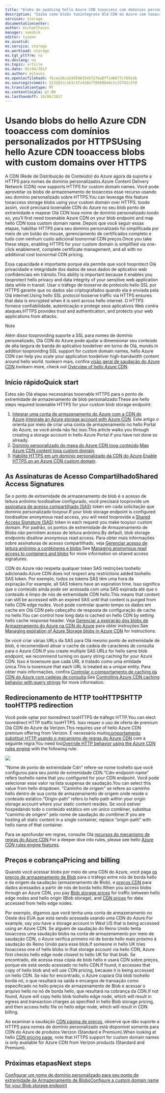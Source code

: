 ```yaml
---
title: "blobs do aaaUsing hello Azure CDN tooaccess com domínios personalizados por HTTPS"
description: "Saiba como blobs toointegrate Olá CDN do Azure com tooaccess de armazenamento de blob com domínios personalizados HTTPS"
services: storage
documentationcenter: 
author: michaelhauss
manager: vamshik
editor: tysonn
ms.assetid: 
ms.service: storage
ms.workload: storage
ms.tgt_pltfrm: na
ms.devlang: na
ms.topic: article
ms.date: 05/04/2017
ms.author: mihauss
ms.openlocfilehash: f6cee36ca5495983545f2f6a8ff140677cf6914b
ms.sourcegitcommit: 523283cc1b3c37c428e77850964dc1c33742c5f0
ms.translationtype: MT
ms.contentlocale: pt-BR
ms.lasthandoff: 10/06/2017
---
```

# <a name="using-hello-azure-cdn-tooaccess-blobs-with-custom-domains-over-https"></a><span data-ttu-id="1b3b6-103">Usando blobs do hello Azure CDN tooaccess com domínios personalizados por HTTPS</span><span class="sxs-lookup"><span data-stu-id="1b3b6-103">Using hello Azure CDN tooaccess blobs with custom domains over HTTPS</span></span>

<span data-ttu-id="1b3b6-104">A CDN (Rede de Distribuição de Conteúdo) do Azure agora dá suporte a HTTPS para nomes de domínio personalizados.</span><span class="sxs-lookup"><span data-stu-id="1b3b6-104">Azure Content Delivery Network (CDN) now supports HTTPS for custom domain names.</span></span>
<span data-ttu-id="1b3b6-105">Você pode aproveitar os blobs de armazenamento de tooaccess esse recurso usando seu domínio personalizado sobre HTTPS.</span><span class="sxs-lookup"><span data-stu-id="1b3b6-105">You can leverage this feature tooaccess storage blobs using your custom domain over HTTPS.</span></span> <span data-ttu-id="1b3b6-106">toodo assim, você precisará tooenable CDN do Azure no seu blob ponto de extremidade e mapear Olá CDN tooa nome de domínio personalizado.</span><span class="sxs-lookup"><span data-stu-id="1b3b6-106">toodo so, you’ll first need tooenable Azure CDN on your blob endpoint and map hello CDN tooa custom domain name.</span></span> <span data-ttu-id="1b3b6-107">Depois que você seguir essas etapas, habilitar HTTPS para seu domínio personalizado foi simplificada por meio de um botão do mouse, gerenciamento de certificados completo e tudo com nenhum custo adicional toonormal CDN preços.</span><span class="sxs-lookup"><span data-stu-id="1b3b6-107">Once you take these steps, enabling HTTPS for your custom domain is simplified via one-click enablement, complete certificate management, and all with no additional cost toonormal CDN pricing.</span></span>

<span data-ttu-id="1b3b6-108">Essa capacidade é importante porque ela permite que você tooprotect Olá privacidade e integridade dos dados de seus dados de aplicativo web confidenciais em trânsito.</span><span class="sxs-lookup"><span data-stu-id="1b3b6-108">This ability is important because it enables you tooprotect hello privacy and data integrity of your sensitive web application data while in transit.</span></span> <span data-ttu-id="1b3b6-109">Usar o tráfego de tooserve de protocolo hello SSL por HTTPS garante que os dados são criptografados quando ela é enviada pela Olá internet.</span><span class="sxs-lookup"><span data-stu-id="1b3b6-109">Using hello SSL protocol tooserve traffic via HTTPS ensures that data is encrypted when it is sent across hello internet.</span></span> <span data-ttu-id="1b3b6-110">O HTTPS fornece confiabilidade, autenticação e protege seus aplicativos Web contra ataques.</span><span class="sxs-lookup"><span data-stu-id="1b3b6-110">HTTPS provides trust and authentication, and protects your web applications from attacks.</span></span>

> [!NOTE]
> <span data-ttu-id="1b3b6-111">Além disso tooproviding suporte a SSL para nomes de domínio personalizado, Olá CDN do Azure pode ajudar a dimensionar seu conteúdo de alta largura de banda do aplicativo toodeliver em torno de Olá, mundo.</span><span class="sxs-lookup"><span data-stu-id="1b3b6-111">In addition tooproviding SSL support for custom domain names, hello Azure CDN can help you scale your application toodeliver high-bandwidth content around hello world.</span></span>
> <span data-ttu-id="1b3b6-112">toolearn mais, confira [visão geral de saudação do Azure CDN](../../cdn/cdn-overview.md).</span><span class="sxs-lookup"><span data-stu-id="1b3b6-112">toolearn more, check out [Overview of hello Azure CDN](../../cdn/cdn-overview.md).</span></span>
>
>

## <a name="quick-start"></a><span data-ttu-id="1b3b6-113">Início rápido</span><span class="sxs-lookup"><span data-stu-id="1b3b6-113">Quick start</span></span>

<span data-ttu-id="1b3b6-114">Estes são Olá etapas necessárias tooenable HTTPS para o ponto de extremidade de armazenamento de blob personalizado:</span><span class="sxs-lookup"><span data-stu-id="1b3b6-114">These are hello steps required tooenable HTTPS for your custom blob storage endpoint:</span></span>

1.  <span data-ttu-id="1b3b6-115">[Integrar uma conta de armazenamento do Azure com a CDN do Azure](../../cdn/cdn-create-a-storage-account-with-cdn.md).</span><span class="sxs-lookup"><span data-stu-id="1b3b6-115">[Integrate an Azure storage account with Azure CDN](../../cdn/cdn-create-a-storage-account-with-cdn.md).</span></span>
    <span data-ttu-id="1b3b6-116">Este artigo o orienta por meio de criar uma conta de armazenamento no hello Portal do Azure, se você ainda não fez isso.</span><span class="sxs-lookup"><span data-stu-id="1b3b6-116">This article walks you through creating a storage account in hello Azure Portal if you have not done so already.</span></span>
2.  <span data-ttu-id="1b3b6-117">[Domínio personalizado do mapa do Azure CDN tooa conteúdo](../../cdn/cdn-map-content-to-custom-domain.md).</span><span class="sxs-lookup"><span data-stu-id="1b3b6-117">[Map Azure CDN content tooa custom domain](../../cdn/cdn-map-content-to-custom-domain.md).</span></span>
3.  <span data-ttu-id="1b3b6-118">[Habilite HTTPS em um domínio personalizado da CDN do Azure](../../cdn/cdn-custom-ssl.md).</span><span class="sxs-lookup"><span data-stu-id="1b3b6-118">[Enable HTTPS on an Azure CDN custom domain](../../cdn/cdn-custom-ssl.md).</span></span>

## <a name="shared-access-signatures"></a><span data-ttu-id="1b3b6-119">As Assinaturas de Acesso Compartilhado</span><span class="sxs-lookup"><span data-stu-id="1b3b6-119">Shared Access Signatures</span></span>

<span data-ttu-id="1b3b6-120">Se o ponto de extremidade de armazenamento de blob é o acesso de leitura anônimo toodisallow configurado, você precisará tooprovide um [assinatura de acesso compartilhado (SAS)](../common/storage-dotnet-shared-access-signature-part-1.md?toc=%2fazure%2fstorage%2fblobs%2ftoc.json) token em cada solicitação que domínio personalizado tooyour.</span><span class="sxs-lookup"><span data-stu-id="1b3b6-120">If your blob storage endpoint is configured toodisallow anonymous read access, you will need tooprovide a [Shared Access Signature (SAS)](../common/storage-dotnet-shared-access-signature-part-1.md?toc=%2fazure%2fstorage%2fblobs%2ftoc.json) token in each request you make tooyour custom domain.</span></span> <span data-ttu-id="1b3b6-121">Por padrão, os pontos de extremidade de Armazenamento de Blobs não permitem acesso de leitura anônimo.</span><span class="sxs-lookup"><span data-stu-id="1b3b6-121">By default, blob storage endpoints disallow anonymous read access.</span></span> <span data-ttu-id="1b3b6-122">Para obter mais informações sobre assinaturas de acesso compartilhado, veja [Gerenciar acesso de leitura anônimo a contêineres e blobs](storage-manage-access-to-resources.md).</span><span class="sxs-lookup"><span data-stu-id="1b3b6-122">See [Managing anonymous read access to containers and blobs](storage-manage-access-to-resources.md) for more information on shared access signatures.</span></span>

<span data-ttu-id="1b3b6-123">CDN do Azure não respeita qualquer token SAS restrições toohello adicionado.</span><span class="sxs-lookup"><span data-stu-id="1b3b6-123">Azure CDN does not respect any restrictions added toohello SAS token.</span></span> <span data-ttu-id="1b3b6-124">Por exemplo, todos os tokens SAS têm uma hora da expiração.</span><span class="sxs-lookup"><span data-stu-id="1b3b6-124">For example, all SAS tokens have an expiration time.</span></span> <span data-ttu-id="1b3b6-125">Isso significa que o conteúdo ainda pode ser acessada com uma SAS expirada até que o conteúdo é limpo de nós de extremidade CDN hello.</span><span class="sxs-lookup"><span data-stu-id="1b3b6-125">This means that content can still be accessed with an expired SAS until that content is purged from hello CDN edge nodes.</span></span> <span data-ttu-id="1b3b6-126">Você pode controlar quanto tempo os dados em cache em Olá CDN pelo cabeçalho de resposta de configuração de cache no hello.</span><span class="sxs-lookup"><span data-stu-id="1b3b6-126">You can control how long data is cached on hello CDN by setting hello cache response header.</span></span> <span data-ttu-id="1b3b6-127">Veja [Gerenciar a expiração dos blobs de Armazenamento do Azure na CDN do Azure](../../cdn/cdn-manage-expiration-of-blob-content.md) para obter instruções.</span><span class="sxs-lookup"><span data-stu-id="1b3b6-127">See [Managing expiration of Azure Storage blobs in Azure CDN](../../cdn/cdn-manage-expiration-of-blob-content.md) for instructions.</span></span>

<span data-ttu-id="1b3b6-128">Se você criar várias URLs da SAS para Olá mesmo ponto de extremidade de blob, é recomendável ativar o cache de cadeia de caracteres de consulta para o Azure CDN.</span><span class="sxs-lookup"><span data-stu-id="1b3b6-128">If you create multiple SAS URLs for hello same blob endpoint, we recommend turning on query string caching for your Azure CDN.</span></span> <span data-ttu-id="1b3b6-129">Isso é tooensure que cada URL é tratado como uma entidade única.</span><span class="sxs-lookup"><span data-stu-id="1b3b6-129">This is tooensure that each URL is treated as a unique entity.</span></span> <span data-ttu-id="1b3b6-130">Para obter mais informações, confira [Controlar o comportamento de caching da CDN do Azure com cadeias de consulta](../../cdn/cdn-query-string.md).</span><span class="sxs-lookup"><span data-stu-id="1b3b6-130">See [Controlling Azure CDN caching behavior with query strings](../../cdn/cdn-query-string.md) for more information.</span></span>

## <a name="http-toohttps-redirection"></a><span data-ttu-id="1b3b6-131">Redirecionamento de HTTP tooHTTPS</span><span class="sxs-lookup"><span data-stu-id="1b3b6-131">HTTP tooHTTPS redirection</span></span>

<span data-ttu-id="1b3b6-132">Você pode optar por tooredirect tooHTTPS de tráfego HTTP.</span><span class="sxs-lookup"><span data-stu-id="1b3b6-132">You can elect tooredirect HTTP traffic tooHTTPS.</span></span> <span data-ttu-id="1b3b6-133">Isso requer o uso de oferta de premium Olá CDN do Azure da Verizon.</span><span class="sxs-lookup"><span data-stu-id="1b3b6-133">This requires use of hello Azure CDN premium offering from Verizon.</span></span> <span data-ttu-id="1b3b6-134">É necessário muito[comportamento substituir HTTP usando o mecanismo de regras do Azure CDN](../../cdn/cdn-rules-engine.md) com a seguinte regra:</span><span class="sxs-lookup"><span data-stu-id="1b3b6-134">You need too[Override HTTP behavior using the Azure CDN rules engine](../../cdn/cdn-rules-engine.md) with the following rule:</span></span>

![](./media/storage-https-custom-domain-cdn/redirect-to-https.png)

<span data-ttu-id="1b3b6-135">"Nome de ponto de extremidade Cdn" refere-se nome toohello que você configurou para seu ponto de extremidade CDN.</span><span class="sxs-lookup"><span data-stu-id="1b3b6-135">“Cdn-endpoint-name” refers toohello name that you configured for your CDN endpoint.</span></span> <span data-ttu-id="1b3b6-136">Você pode selecionar esse valor na lista suspensa de saudação.</span><span class="sxs-lookup"><span data-stu-id="1b3b6-136">You can select this value from hello dropdown.</span></span> <span data-ttu-id="1b3b6-137">"Caminho de origem" se refere ao caminho hello dentro de sua conta de armazenamento de origem onde reside o conteúdo estático.</span><span class="sxs-lookup"><span data-stu-id="1b3b6-137">“Origin-path” refers to hello path within your origin storage account where your static content resides.</span></span>
<span data-ttu-id="1b3b6-138">Se você estiver hospedando todo o conteúdo estático em um único contêiner, substitua "caminho de origem" pelo nome de saudação do contêiner.</span><span class="sxs-lookup"><span data-stu-id="1b3b6-138">If you are hosting all static content in a single container, replace “origin-path” with hello name of that container.</span></span>

<span data-ttu-id="1b3b6-139">Para se aprofundar em regras, consulte Olá [recursos do mecanismo de regras do Azure CDN](../../cdn/cdn-rules-engine-reference-features.md).</span><span class="sxs-lookup"><span data-stu-id="1b3b6-139">For a deeper dive into rules, please see hello [Azure CDN rules engine features](../../cdn/cdn-rules-engine-reference-features.md).</span></span>

## <a name="pricing-and-billing"></a><span data-ttu-id="1b3b6-140">Preços e cobrança</span><span class="sxs-lookup"><span data-stu-id="1b3b6-140">Pricing and billing</span></span>

<span data-ttu-id="1b3b6-141">Quando você acessar blobs por meio de uma CDN do Azure, você paga [os preços de armazenamento de Blob](https://azure.microsoft.com/pricing/details/storage/blobs/) para o tráfego entre nós de borda hello e da origem da saudação (armazenamento de Blob), e [preços CDN](https://azure.microsoft.com/pricing/details/cdn/) para dados acessados a partir de nós de borda hello.</span><span class="sxs-lookup"><span data-stu-id="1b3b6-141">When you access blobs through an Azure CDN, you pay [Blob storage prices](https://azure.microsoft.com/pricing/details/storage/blobs/) for traffic between hello edge nodes and hello origin (Blob storage), and [CDN prices](https://azure.microsoft.com/pricing/details/cdn/) for data accessed from hello edge nodes.</span></span>

<span data-ttu-id="1b3b6-142">Por exemplo, digamos que você tenha uma conta de armazenamento no Oeste dos EUA que está sendo acessada usando uma CDN do Azure.</span><span class="sxs-lookup"><span data-stu-id="1b3b6-142">For example, say you have a storage account in West US that is being accessed using an Azure CDN.</span></span> <span data-ttu-id="1b3b6-143">Se alguém de saudação do Reino Unido tenta tooaccess uma saudação blobs na conta de armazenamento por meio de saudação CDN, o Azure verifica primeiro nó de borda hello mais próximo à saudação do Reino Unido para esse blob.</span><span class="sxs-lookup"><span data-stu-id="1b3b6-143">If someone in hello UK tries tooaccess one of hello blobs in that storage account via hello CDN, Azure first checks hello edge node closest to hello UK for that blob.</span></span> <span data-ttu-id="1b3b6-144">Se encontrado, ele acessa essa cópia de blob hello e usará CDN sobre preços, porque ele está sendo acessado no hello CDN.</span><span class="sxs-lookup"><span data-stu-id="1b3b6-144">If found, it accesses that copy of hello blob and will use CDN pricing, because it is being accessed on hello CDN.</span></span> <span data-ttu-id="1b3b6-145">Se não for encontrado, o Azure copiará Olá blob toohello borda nó, o que resultará na saída e encargos de transação como especificado no hello preços de armazenamento de Blob e acessar o arquivo hello no nó de borda hello, que resultará na cobrança da CDN.</span><span class="sxs-lookup"><span data-stu-id="1b3b6-145">If not found, Azure will copy hello blob toohello edge node, which will result in egress and transaction charges as specified in hello Blob storage pricing, and then access hello file on hello edge node, which will result in CDN billing.</span></span>

<span data-ttu-id="1b3b6-146">Ao examinar a saudação [CDN página de preços](https://azure.microsoft.com/pricing/details/cdn/), observe que dão suporte a HTTPS para nomes de domínio personalizado está disponível somente para CDN do Azure de produtos Verizon (Standard e Premium).</span><span class="sxs-lookup"><span data-stu-id="1b3b6-146">When looking at hello [CDN pricing page](https://azure.microsoft.com/pricing/details/cdn/), note that HTTPS support for custom domain names is only available for Azure CDN from Verizon products (Standard and Premium).</span></span>

## <a name="next-steps"></a><span data-ttu-id="1b3b6-147">Próximas etapas</span><span class="sxs-lookup"><span data-stu-id="1b3b6-147">Next steps</span></span>

[<span data-ttu-id="1b3b6-148">Configurar um nome de domínio personalizado para seu ponto de extremidade de Armazenamento de Blobs</span><span class="sxs-lookup"><span data-stu-id="1b3b6-148">Configure a custom domain name for your Blob storage endpoint</span></span>](storage-custom-domain-name.md)
